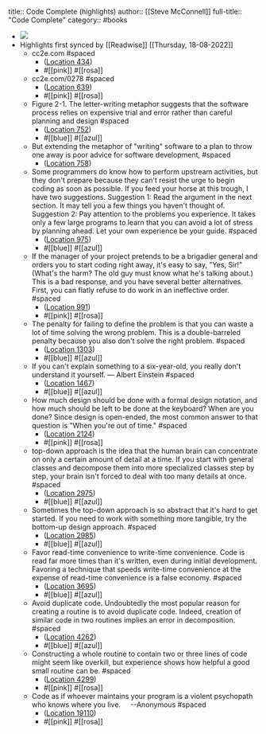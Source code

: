 title:: Code Complete (highlights)
author:: [[Steve McConnell]]
full-title:: "Code Complete"
category:: #books

- ![](https://images-na.ssl-images-amazon.com/images/I/51MEZDyKvZL._SL200_.jpg)
- Highlights first synced by [[Readwise]] [[Thursday, 18-08-2022]]
	- cc2e.com #spaced
		- ([Location 434](https://readwise.io/to_kindle?action=open&asin=B00JDMPOSY&location=434))
		- #[[pink]] #[[rosa]]
	- cc2e.com/0278 #spaced
		- ([Location 639](https://readwise.io/to_kindle?action=open&asin=B00JDMPOSY&location=639))
		- #[[pink]] #[[rosa]]
	- Figure 2-1. The letter-writing metaphor suggests that the software process relies on expensive trial and error rather than careful planning and design #spaced
		- ([Location 752](https://readwise.io/to_kindle?action=open&asin=B00JDMPOSY&location=752))
		- #[[blue]] #[[azul]]
	- But extending the metaphor of "writing" software to a plan to throw one away is poor advice for software development, #spaced
		- ([Location 758](https://readwise.io/to_kindle?action=open&asin=B00JDMPOSY&location=758))
	- Some programmers do know how to perform upstream activities, but they don't prepare because they can't resist the urge to begin coding as soon as possible. If you feed your horse at this trough, I have two suggestions. Suggestion 1: Read the argument in the next section. It may tell you a few things you haven't thought of. Suggestion 2: Pay attention to the problems you experience. It takes only a few large programs to learn that you can avoid a lot of stress by planning ahead. Let your own experience be your guide. #spaced
		- ([Location 975](https://readwise.io/to_kindle?action=open&asin=B00JDMPOSY&location=975))
		- #[[blue]] #[[azul]]
	- If the manager of your project pretends to be a brigadier general and orders you to start coding right away, it's easy to say, "Yes, Sir!" (What's the harm? The old guy must know what he's talking about.) This is a bad response, and you have several better alternatives. First, you can flatly refuse to do work in an ineffective order. #spaced
		- ([Location 991](https://readwise.io/to_kindle?action=open&asin=B00JDMPOSY&location=991))
		- #[[pink]] #[[rosa]]
	- The penalty for failing to define the problem is that you can waste a lot of time solving the wrong problem. This is a double-barreled penalty because you also don't solve the right problem. #spaced
		- ([Location 1303](https://readwise.io/to_kindle?action=open&asin=B00JDMPOSY&location=1303))
		- #[[blue]] #[[azul]]
	- If you can't explain something to a six-year-old, you really don't understand it yourself. — Albert Einstein #spaced
		- ([Location 1467](https://readwise.io/to_kindle?action=open&asin=B00JDMPOSY&location=1467))
		- #[[blue]] #[[azul]]
	- How much design should be done with a formal design notation, and how much should be left to be done at the keyboard? When are you done? Since design is open-ended, the most common answer to that question is "When you're out of time." #spaced
		- ([Location 2124](https://readwise.io/to_kindle?action=open&asin=B00JDMPOSY&location=2124))
		- #[[pink]] #[[rosa]]
	- top-down approach is the idea that the human brain can concentrate on only a certain amount of detail at a time. If you start with general classes and decompose them into more specialized classes step by step, your brain isn't forced to deal with too many details at once. #spaced
		- ([Location 2975](https://readwise.io/to_kindle?action=open&asin=B00JDMPOSY&location=2975))
		- #[[blue]] #[[azul]]
	- Sometimes the top-down approach is so abstract that it's hard to get started. If you need to work with something more tangible, try the bottom-up design approach. #spaced
		- ([Location 2985](https://readwise.io/to_kindle?action=open&asin=B00JDMPOSY&location=2985))
		- #[[blue]] #[[azul]]
	- Favor read-time convenience to write-time convenience. Code is read far more times than it's written, even during initial development. Favoring a technique that speeds write-time convenience at the expense of read-time convenience is a false economy. #spaced
		- ([Location 3695](https://readwise.io/to_kindle?action=open&asin=B00JDMPOSY&location=3695))
		- #[[blue]] #[[azul]]
	- Avoid duplicate code. Undoubtedly the most popular reason for creating a routine is to avoid duplicate code. Indeed, creation of similar code in two routines implies an error in decomposition. #spaced
		- ([Location 4262](https://readwise.io/to_kindle?action=open&asin=B00JDMPOSY&location=4262))
		- #[[blue]] #[[azul]]
	- Constructing a whole routine to contain two or three lines of code might seem like overkill, but experience shows how helpful a good small routine can be. #spaced
		- ([Location 4299](https://readwise.io/to_kindle?action=open&asin=B00JDMPOSY&location=4299))
		- #[[pink]] #[[rosa]]
	- Code as if whoever maintains your program is a violent psychopath who knows where you live.     --Anonymous #spaced
		- ([Location 19110](https://readwise.io/to_kindle?action=open&asin=B00JDMPOSY&location=19110))
		- #[[pink]] #[[rosa]]